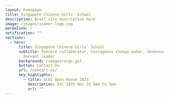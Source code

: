 ```yaml
---
layout: homepage
title: Singapore Chinese Girls' School
description: Brief site description here
image: /images/isomer-logo.svg
permalink: /
notification: ""
sections:
  - hero:
      title: Singapore Chinese Girls' School
      subtitle: Sincere collaborator, Courageous change maker, Generous contributor,
        Servant leader
      background: /images/scgs.gif
      button: Contact Us
      url: /contact-us/
      key_highlights:
        - title: SCGS Open House 2023
          description: Sat 18th Nov 23 9am to 1pm
          url: ""
---
```

